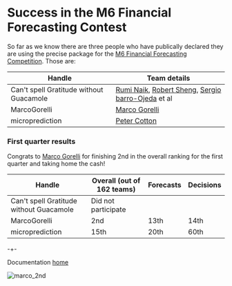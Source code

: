 
# Success in the M6 Financial Forecasting Contest

So far as we know there are three people who have publically declared they are using the precise package for the [M6 Financial Forecasting Competition](https://m6competition.com/). Those
are: 

| Handle                                  | Team details                                                |  
|-----------------------------------------|-------------------------------------------------------------|
| Can't spell Gratitude without Guacamole | [Rumi Naik](https://www.linkedin.com/in/armaghannaik/), [Robert Sheng](https://www.linkedin.com/in/robert-sheng/), [Sergio barro-Ojeda](https://www.linkedin.com/in/sergio-barro-ojeda-05b858165/) et al|
| MarcoGorelli                            | [Marco Gorelli](https://www.linkedin.com/in/marcogorelli/)  |
| microprediction                         | [Peter Cotton](https://www.linkedin.com/in/petercotton/)    | 

### First quarter results

Congrats to [Marco Gorelli](https://www.linkedin.com/in/marcogorelli/) for finishing 2nd in the overall ranking for the first quarter and taking home the cash! 

| Handle                                  | Overall (out of 162 teams)                                  |   Forecasts  |  Decisions |
|-----------------------------------------|-------------------------------------------------------------|--------------|------------|
| Can't spell Gratitude without Guacamole | Did not participate                                         |              |            |
| MarcoGorelli                            | 2nd                                                         |    13th      |  14th      |
| microprediction                         | 15th                                                        |    20th      |  60th      |


-+-

Documentation [home](https://microprediction.github.io/precise)


![marco_2nd](https://github.com/microprediction/precise/blob/main/docs/assets/images/marco_2nd.png)






